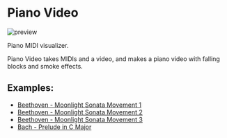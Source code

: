 # Piano Video

![preview](http://54.241.110.86:8123/assets/ex.jpg)

Piano MIDI visualizer.

Piano Video takes MIDIs and a video, and makes a piano video with falling blocks and smoke effects.

## Examples:

* [Beethoven - Moonlight Sonata Movement 1](https://www.youtube.com/watch?v=l3jw24EY0EA)
* [Beethoven - Moonlight Sonata Movement 2](https://www.youtube.com/watch?v=lIw380uwtc0)
* [Beethoven - Moonlight Sonata Movement 3](https://www.youtube.com/watch?v=0k1fm5vD5LM)
* [Bach - Prelude in C Major](https://www.youtube.com/watch?v=EGHkEqmVe4A)

[docs]: https://github.com/HuangPatrick16777216/piano_video/wiki
